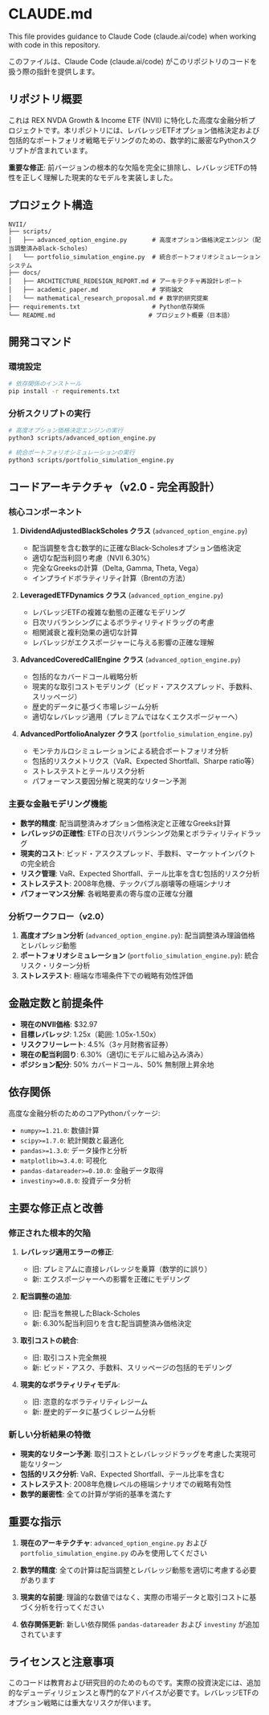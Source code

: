 # CLAUDE.md

This file provides guidance to Claude Code (claude.ai/code) when working with code in this repository.

このファイルは、Claude Code (claude.ai/code) がこのリポジトリのコードを扱う際の指針を提供します。

## リポジトリ概要

これは REX NVDA Growth & Income ETF (NVII) に特化した高度な金融分析プロジェクトです。本リポジトリには、レバレッジETFオプション価格決定および包括的なポートフォリオ戦略モデリングのための、数学的に厳密なPythonスクリプトが含まれています。

**重要な修正**: 前バージョンの根本的な欠陥を完全に排除し、レバレッジETFの特性を正しく理解した現実的なモデルを実装しました。

## プロジェクト構造

```
NVII/
├── scripts/
│   ├── advanced_option_engine.py       # 高度オプション価格決定エンジン（配当調整済みBlack-Scholes）
│   └── portfolio_simulation_engine.py  # 統合ポートフォリオシミュレーションシステム
├── docs/
│   ├── ARCHITECTURE_REDESIGN_REPORT.md # アーキテクチャ再設計レポート
│   ├── academic_paper.md               # 学術論文
│   └── mathematical_research_proposal.md # 数学的研究提案
├── requirements.txt                    # Python依存関係
└── README.md                          # プロジェクト概要（日本語）
```

## 開発コマンド

### 環境設定
```bash
# 依存関係のインストール
pip install -r requirements.txt
```

### 分析スクリプトの実行
```bash
# 高度オプション価格決定エンジンの実行
python3 scripts/advanced_option_engine.py

# 統合ポートフォリオシミュレーションの実行
python3 scripts/portfolio_simulation_engine.py
```

## コードアーキテクチャ（v2.0 - 完全再設計）

### 核心コンポーネント

1. **DividendAdjustedBlackScholes クラス** (`advanced_option_engine.py`)
   - 配当調整を含む数学的に正確なBlack-Scholesオプション価格決定
   - 適切な配当利回り考慮（NVII 6.30%）
   - 完全なGreeksの計算（Delta, Gamma, Theta, Vega）
   - インプライドボラティリティ計算（Brentの方法）

2. **LeveragedETFDynamics クラス** (`advanced_option_engine.py`)
   - レバレッジETFの複雑な動態の正確なモデリング
   - 日次リバランシングによるボラティリティドラッグの考慮
   - 相関減衰と複利効果の適切な計算
   - レバレッジがエクスポージャーに与える影響の正確な理解

3. **AdvancedCoveredCallEngine クラス** (`advanced_option_engine.py`)
   - 包括的なカバードコール戦略分析
   - 現実的な取引コストモデリング（ビッド・アスクスプレッド、手数料、スリッページ）
   - 歴史的データに基づく市場レジーム分析
   - 適切なレバレッジ適用（プレミアムではなくエクスポージャーへ）

4. **AdvancedPortfolioAnalyzer クラス** (`portfolio_simulation_engine.py`)
   - モンテカルロシミュレーションによる統合ポートフォリオ分析
   - 包括的リスクメトリクス（VaR、Expected Shortfall、Sharpe ratio等）
   - ストレステストとテールリスク分析
   - パフォーマンス要因分解と現実的なリターン予測

### 主要な金融モデリング機能

- **数学的精度**: 配当調整済みオプション価格決定と正確なGreeks計算
- **レバレッジの正確性**: ETFの日次リバランシング効果とボラティリティドラッグ
- **現実的コスト**: ビッド・アスクスプレッド、手数料、マーケットインパクトの完全統合
- **リスク管理**: VaR、Expected Shortfall、テール比率を含む包括的リスク分析
- **ストレステスト**: 2008年危機、テックバブル崩壊等の極端シナリオ
- **パフォーマンス分解**: 各戦略要素の寄与度の正確な分離

### 分析ワークフロー（v2.0）

1. **高度オプション分析** (`advanced_option_engine.py`): 配当調整済み理論価格とレバレッジ動態
2. **ポートフォリオシミュレーション** (`portfolio_simulation_engine.py`): 統合リスク・リターン分析
3. **ストレステスト**: 極端な市場条件下での戦略有効性評価

## 金融定数と前提条件

- **現在のNVII価格**: $32.97
- **目標レバレッジ**: 1.25x（範囲: 1.05x-1.50x）
- **リスクフリーレート**: 4.5%（3ヶ月財務省証券）
- **現在の配当利回り**: 6.30%（適切にモデルに組み込み済み）
- **ポジション配分**: 50% カバードコール、50% 無制限上昇余地

## 依存関係

高度な金融分析のためのコアPythonパッケージ:
- `numpy>=1.21.0`: 数値計算
- `scipy>=1.7.0`: 統計関数と最適化
- `pandas>=1.3.0`: データ操作と分析
- `matplotlib>=3.4.0`: 可視化
- `pandas-datareader>=0.10.0`: 金融データ取得
- `investiny>=0.8.0`: 投資データ分析

## 主要な修正点と改善

### 修正された根本的欠陥

1. **レバレッジ適用エラーの修正**:
   - 旧: プレミアムに直接レバレッジを乗算（数学的に誤り）
   - 新: エクスポージャーへの影響を正確にモデリング

2. **配当調整の追加**:
   - 旧: 配当を無視したBlack-Scholes
   - 新: 6.30%配当利回りを含む配当調整済み価格決定

3. **取引コストの統合**:
   - 旧: 取引コスト完全無視
   - 新: ビッド・アスク、手数料、スリッページの包括的モデリング

4. **現実的なボラティリティモデル**:
   - 旧: 恣意的なボラティリティレジーム
   - 新: 歴史的データに基づくレジーム分析

### 新しい分析結果の特徴

- **現実的なリターン予測**: 取引コストとレバレッジドラッグを考慮した実現可能なリターン
- **包括的リスク分析**: VaR、Expected Shortfall、テール比率を含む
- **ストレステスト**: 2008年危機レベルの極端シナリオでの戦略有効性
- **数学的厳密性**: 全ての計算が学術的基準を満たす

## 重要な指示

1. **現在のアーキテクチャ**: `advanced_option_engine.py` および `portfolio_simulation_engine.py` のみを使用してください

2. **数学的精度**: 全ての計算は配当調整とレバレッジ動態を適切に考慮する必要があります

3. **現実的な前提**: 理論的な数値ではなく、実際の市場データと取引コストに基づく分析を行ってください

4. **依存関係更新**: 新しい依存関係 `pandas-datareader` および `investiny` が追加されています

## ライセンスと注意事項

このコードは教育および研究目的のためのものです。実際の投資決定には、追加的なデューディリジェンスと専門的なアドバイスが必要です。レバレッジETFのオプション戦略には重大なリスクが伴います。